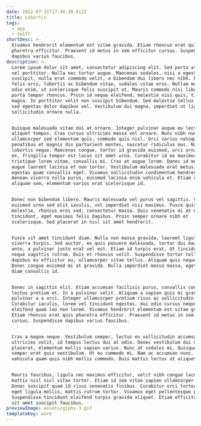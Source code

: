 ```yaml
---
date: 2022-07-31T17:48:30.612Z
title: Lobortis
tags:
  - app
  - swift
shortDesc: >-
  Vivamus hendrerit elementum est vitae gravida. Etiam rhoncus erat quis
  pharetra efficitur. Praesent id metus in sem efficitur cursus. Suspendisse
  dapibus varius faucibus.
description: >-
  Lorem ipsum dolor sit amet, consectetur adipiscing elit. Sed porta at mauris
  vel porttitor. Nulla nec tortor augue. Maecenas sodales, nisi a egestas
  suscipit, nulla erat commodo velit, a bibendum dui libero nec nibh. Proin
  felis arcu, lobortis ac bibendum vitae, sodales vitae eros. Nullam molestie
  odio enim, ut scelerisque felis suscipit ut. Mauris commodo nisi libero. Donec
  porta tempor rhoncus. Proin id neque eleifend, molestie nisi quis, tincidunt
  magna. In porttitor velit non suscipit bibendum. Sed molestie tellus lectus,
  sed egestas dolor dapibus vel. Vestibulum dui magna, imperdiet ut ligula eu,
  sollicitudin ornare nulla.


  Quisque malesuada vitae dui at ornare. Integer pulvinar augue eu lectus
  aliquet tempus. Cras cursus ultricies massa vel ornare. Nunc nibh nunc,
  ullamcorper sed elementum quis, commodo quis nisl. Orci varius natoque
  penatibus et magnis dis parturient montes, nascetur ridiculus mus. Nam ut
  lobortis neque. Maecenas congue, tortor id gravida euismod, orci urna dictum
  ex, fringilla tempor est lacus sit amet urna. Curabitur id ex maximus,
  tristique lorem vitae, convallis mi. Cras at augue lorem. Donec id metus et
  augue laoreet lacinia et non tortor. Vestibulum malesuada erat metus, a
  egestas quam convallis eget. Vivamus sollicitudin condimentum hendrerit.
  Aenean viverra nulla purus, euismod lacinia enim vehicula et. Etiam auctor
  aliquam sem, elementum varius erat scelerisque id.


  Donec non bibendum libero. Mauris malesuada vel purus vel sagittis. Vestibulum
  euismod urna sed elit iaculis, vel imperdiet nisi maximus. Fusce quis sapien
  molestie, rhoncus eros sed, consectetur massa. Duis venenatis mi at nunc
  tincidunt, eget maximus felis dapibus. Proin semper ornare nibh et
  scelerisque. Sed placerat in nisl sit amet hendrerit.


  Fusce sit amet tincidunt diam. Nulla non massa gravida, laoreet ligula vel,
  viverra turpis. Sed auctor, ex quis posuere malesuada, tortor dui maximus
  ante, a pulvinar justo erat vel est. Etiam id turpis erat. Ut tincidunt congue
  neque sagittis rutrum. Duis et rhoncus velit. Suspendisse tortor tellus,
  dapibus eu efficitur eu, ullamcorper vitae tellus. Aliquam quis neque justo.
  Donec congue euismod mi at gravida. Nulla imperdiet massa massa, eget semper
  diam convallis id.


  Donec in sagittis elit. Etiam accumsan facilisis purus, convallis congue
  lectus pretium et. In a pulvinar velit. Aliquam a sapien quis mi gravida
  pulvinar a a orci. Integer ullamcorper pretium risus ac sollicitudin.
  Curabitur iaculis, lorem vel tincidunt egestas, dui odio cursus neque, auctor
  eleifend quam leo non lorem. Vivamus hendrerit elementum est vitae gravida.
  Etiam rhoncus erat quis pharetra efficitur. Praesent id metus in sem efficitur
  cursus. Suspendisse dapibus varius faucibus.


  Cras a magna neque. Vestibulum semper, lectus eu sollicitudin accumsan, mi ex
  ultricies velit, id tempus lectus dui at odio. Donec vestibulum dui nec augue
  placerat, elementum mollis sapien varius. Nunc at sodales mi. Quisque tempus
  semper erat quis vestibulum. Ut eu commodo mi. Nam ac accumsan nunc. Morbi
  vehicula quam quis nibh mollis commodo. Duis mattis lectus ut aliquet egestas.


  Mauris faucibus, ligula nec maximus efficitur, velit nibh congue lacus, et
  mattis nisl nisl vitae tortor. Etiam id sem vitae sapien ullamcorper laoreet.
  Donec suscipit quam id risus venenatis finibus. Curabitur orci tortor, maximus
  eget ligula mollis, mattis rutrum tortor. Vivamus eget pellentesque purus.
  Suspendisse tincidunt eleifend turpis gravida aliquet. Etiam efficitur lorem
  sit amet suscipit faucibus.
previewImage: assets/giphy-3.gif
templateKey: work
---
```


